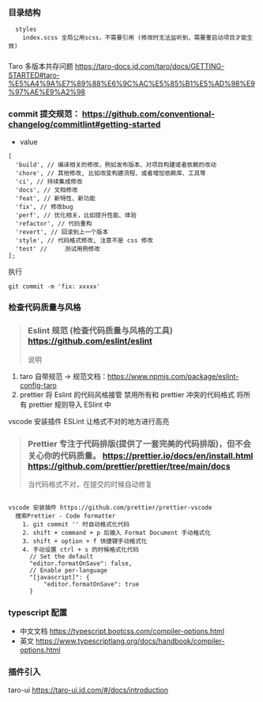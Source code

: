 ### 目录结构

```
  styles
    index.scss 全局公用scss，不需要引用 (修改时无法监听到，需要重启动项目才能生效)
```

###

Taro 多版本共存问题 https://taro-docs.jd.com/taro/docs/GETTING-STARTED#taro-%E5%A4%9A%E7%89%88%E6%9C%AC%E5%85%B1%E5%AD%98%E9%97%AE%E9%A2%98

### commit 提交规范： https://github.com/conventional-changelog/commitlint#getting-started

- value

```
[
  'build', // 编译相关的修改，例如发布版本、对项目构建或者依赖的改动
  'chore', // 其他修改, 比如改变构建流程、或者增加依赖库、工具等
  'ci', // 持续集成修改
  'docs', // 文档修改
  'feat', // 新特性、新功能
  'fix', // 修改bug
  'perf', // 优化相关，比如提升性能、体验
  'refactor', // 代码重构
  'revert', // 回滚到上一个版本
  'style', // 代码格式修改, 注意不是 css 修改
  'test' // 	测试用例修改
];
```

执行

```
git commit -m 'fix: xxxxx'
```

### 检查代码质量与风格

> ### Eslint 规范 (检查代码质量与风格的工具) https://github.com/eslint/eslint
>
> 说明

1. taro 自带规范 -> 规范文档：https://www.npmjs.com/package/eslint-config-taro
2. prettier 将 Eslint 的代码风格接管
   禁用所有和 prettier 冲突的代码格式
   将所有 prettier 规则导入 ESlint 中

vscode 安装插件
ESLint 让格式不对的地方进行高亮

> ### Prettier 专注于代码排版(提供了一套完美的代码排版)，但不会关心你的代码质量。 https://prettier.io/docs/en/install.html https://github.com/prettier/prettier/tree/main/docs
>
> 当代码格式不对，在提交的时候自动修复

```

vscode 安装插件 https://github.com/prettier/prettier-vscode
  搜索Prettier - Code formatter
    1. git commit '' 时自动格式化代码
    2. shift + command + p 后输入 Format Document 手动格式化
    3. shift + option + f 快捷键手动格式化
    4. 手动设置 ctrl + s 的时候格式化代码
      // Set the default
      "editor.formatOnSave": false,
      // Enable per-language
      "[javascript]": {
          "editor.formatOnSave": true
      }
```

### typescript 配置

- 中文文档 https://typescript.bootcss.com/compiler-options.html
- 英文 https://www.typescriptlang.org/docs/handbook/compiler-options.html

### 插件引入

taro-ui https://taro-ui.jd.com/#/docs/introduction
